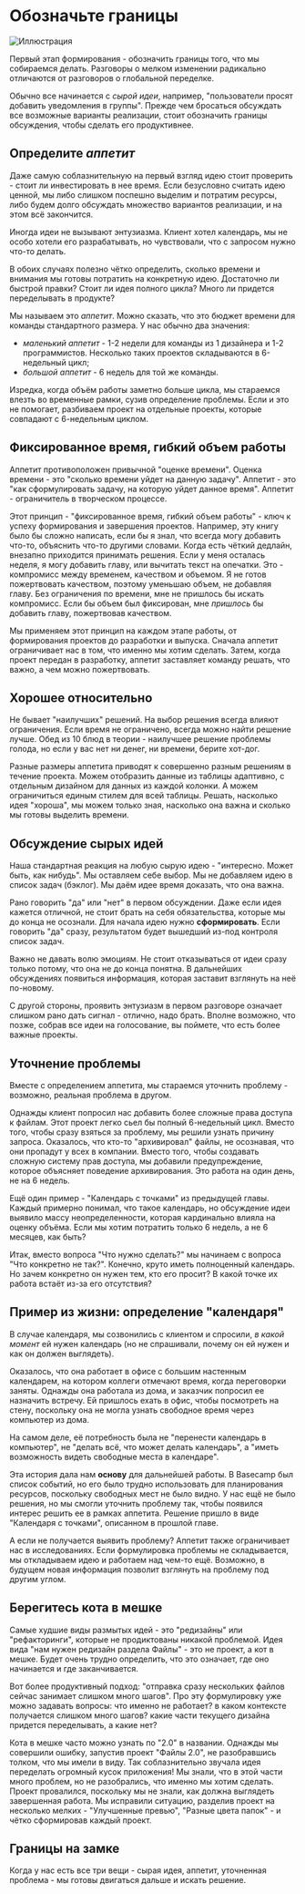# Обозначьте границы

![Иллюстрация](https://basecamp.com/assets/books/shapeup/1.2/intro_cartoon-849a30dad3a668738e5933a410abd2dd895dbab32c14bb5bdb1604652f74c1e4.jpg)

Первый этап формирования - обозначить границы того, что мы собираемся делать. Разговоры о мелком изменении радикально отличаются от разговоров о глобальной переделке.

Обычно все начинается с *сырой идеи*, например, "пользователи просят добавить уведомления в группы". Прежде чем бросаться обсуждать все возможные варианты реализации, стоит обозначить границы обсуждения, чтобы сделать его продуктивнее.

## Определите *аппетит*

Даже самую соблазнительную на первый взгляд идею стоит проверить - стоит ли инвестировать в нее время. Если безусловно считать идею ценной, мы либо слишком поспешно выделим и потратим ресурсы, либо будем долго обсуждать множество вариантов реализации, и на этом всё закончится.

Иногда идеи не вызывают энтузиазма. Клиент хотел календарь, мы не особо хотели его разрабатывать, но чувствовали, что с запросом нужно что-то делать.

В обоих случаях полезно чётко определить, сколько времени и внимания мы готовы потратить на конкретную идею. Достаточно ли быстрой правки? Стоит ли идея полного цикла? Много ли придется переделывать в продукте? 

Мы называем это *аппетит*. Можно сказать, что это бюджет времени для команды стандартного размера. У нас обычно два значения:

* *маленький аппетит* - 1-2 недели для команды из 1 дизайнера и 1-2 программистов. Несколько таких проектов складываются в 6-недельный цикл;
* *большой аппетит* - 6 недель для той же команды.

Изредка, когда объём работы заметно больше цикла, мы стараемся влезть во временные рамки, сузив определение проблемы. Если и это не помогает, разбиваем проект на отдельные проекты, которые совпадают с 6-недельным циклом.

## Фиксированное время, гибкий объем работы 

Аппетит противоположен привычной "оценке времени". Оценка времени - это "сколько времени уйдет на данную задачу". Аппетит - это "как сформулировать задачу, на которую уйдет данное время". Аппетит - ограничитель в творческом процессе.

Этот принцип - "фиксированное время, гибкий объем работы" - ключ к успеху формирования и завершения проектов. Например, эту книгу было бы сложно написать, если бы я знал, что всегда могу добавить что-то, объяснить что-то другими словами. Когда есть чёткий дедлайн, внезапно приходится принимать решения. Если у меня осталась неделя, я могу добавить главу, или вычитать текст на опечатки. Это - компромисс между временем, качеством и объемом. Я не готов пожертвовать качеством, поэтому уменьшаю объем, не добавляя главу. Без ограничения по времени, мне не пришлось бы искать компромисс. Если бы объем был фиксирован, мне *пришлось* бы добавить главу, пожертвовав качеством.

Мы применяем этот принцип на каждом этапе работы, от формирования проектов до разработки и выпуска. Сначала аппетит ограничивает нас в том, что именно мы хотим сделать. Затем, когда проект передан в разработку, аппетит заставляет команду решать, что важно, а чем можно пожертвовать.

## Хорошее относительно

Не бывает "наилучших" решений. На выбор решения всегда влияют ограничения. Если время не ограничено, всегда можно найти решение лучше. Обед из 10 блюд в теории - наилучшее решение проблемы голода, но если у вас нет ни денег, ни времени, берите хот-дог.

Разные размеры аппетита приводят к совершенно разным решениям в течение проекта. Можем отобразить данные из таблицы адаптивно, с отдельным дизайном для данных из каждой колонки. А можем ограничиться единым стилем для всей таблицы. Решать, насколько идея "хороша", мы можем только зная, насколько она важна и сколько мы готовы выделить времени.

## Обсуждение сырых идей

 Наша стандартная реакция на любую сырую идею - "интересно. Может быть, как нибудь". Мы оставляем себе выбор. Мы не добавляем идею в список задач (бэклог). Мы даём идее время доказать, что она важна.

Рано говорить "да" или "нет" в первом обсуждении. Даже если идея кажется отличной, не стоит брать на себя обязательства, которые мы до конца не осознали. Для начала идею нужно **сформировать**. Если говорить "да" сразу, результатом будет вышедший из-под контроля список задач.

Важно не давать волю эмоциям. Не стоит отказываться от идеи сразу только потому, что она не до конца понятна. В дальнейших обсуждениях появиться информация, которая заставит взглянуть на неё по-новому. 

С другой стороны, проявить энтузиазм в первом разговоре означает слишком рано дать сигнал - отлично, надо брать. Вполне возможно, что позже, собрав все идеи на голосование, вы поймете, что есть более важные проекты.

## Уточнение проблемы

Вместе с определением аппетита, мы стараемся уточнить проблему - возможно, реальная проблема в другом.

Однажды клиент попросил нас добавить более сложные права доступа к файлам. Этот проект легко сьел бы полный 6-недельный цикл. Вместо того, чтобы сразу взяться за проблему, мы решили узнать причину запроса. Оказалось, что кто-то "архивировал" файлы, не осознавая, что они пропадут у всех в компании. Вместо того, чтобы создавать сложную систему прав доступа, мы добавили предупреждение, которое объясняет поведение архивирования. Это работа на один день, не на 6 недель.

Ещё один пример - "Календарь с точками" из предыдущей главы. Каждый примерно понимал, что такое календарь, но обсуждение идеи выявило массу неопределенности, которая кардинально влияла на оценку объёма. Если мы хотим потратить только 6 недель, а не 6 месяцев, как быть?

Итак, вместо вопроса "Что нужно сделать?" мы начинаем с вопроса "Что конкретно не так?". Конечно, круто иметь полноценный календарь. Но зачем конкретно он нужен тем, кто его просит? В какой точке их работа встаёт из-за его отсутствия?

## Пример из жизни: определение "календаря"

В случае календаря, мы созвонились с клиентом и спросили, *в какой момент* ей нужен календарь (но не спрашивали, почему он ей нужен и как он должен выглядеть).

Оказалось, что она работает в офисе с большим настенным календарем, на котором коллеги отмечают время, когда переговорки заняты. Однажды она работала из дома, и заказчик попросил ее назначить встречу. Ей пришлось ехать в офис, чтобы посмотреть на стену, поскольку она не могла узнать свободное время через компьютер из дома.

На самом деле, её потребность была не "перенести календарь в компьютер", не "делать всё, что может делать календарь", а "иметь возможность видеть свободные места в календаре".

Эта история дала нам **основу** для дальнейшей работы. В Basecamp был список событий, но его было трудно использовать для планирования ресурсов, поскольку свободных мест не было видно. У нас ещё не было решения, но мы смогли уточнить проблему так, чтобы появился интерес решить ее в рамках аппетита. Решение пришло в виде "Календаря с точками", описанном в прошлой главе.

А если не получается выявить проблему? Аппетит также ограничивает нас в исследованиях. Если формулировка проблемы не складывается, мы откладываем идею и работаем над чем-то ещё. Возможно, в будущем новая информация позволит взглянуть на проблему под другим углом.


## Берегитесь кота в мешке

Самые худшие виды размытых идей - это "редизайны" или "рефакторинги", которые не продиктованы никакой проблемой. Идея вида "нам нужен редизайн раздела Файлы" - это не проект, а кот в мешке. Будет очень трудно определить, что это означает, где оно начинается и где заканчивается. 

Вот более продуктивный подход: "отправка сразу нескольких файлов сейчас занимает слишком много шагов". Про эту формулировку уже можно задавать вопросы: что именно не работает? в каком контексте получается слишком много шагов? какие части текущего дизайна придется переделывать, а какие нет?

Кота в мешке часто можно узнать по "2.0" в названии. Однажды мы совершили ошибку, запустив проект "Файлы 2.0", не разобравшись толком, что мы имели в виду. Так соблазнительно звучала идея переделать огромный кусок приложения! Мы знали, что в этой части много проблем, но не разобрались, что именно мы хотим сделать. Проект провалился, поскольку мы не знали, как должна выглядеть завершенная работа. Мы исправили ситуацию, разделив проект на несколько мелких - "Улучшенные превью", "Разные цвета папок" - и чётко сформировав каждый проект.


## Границы на замке

Когда у нас есть все три вещи - сырая идея, аппетит, уточненная проблема - мы готовы двигаться дальше и искать решение.













